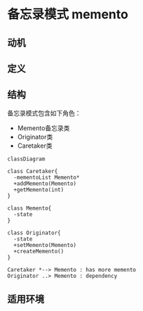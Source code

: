 # 备忘录模式 memento

## 动机

## 定义

## 结构
备忘录模式包含如下角色：
- Memento备忘录类
- Originator类
- Caretaker类

```mermaid
classDiagram

class Caretaker{
  -mementoList Memento*
  +addMemento(Memento)
  +getMemento(int)
}

class Memento{
  -state
}

class Originator{
  -state
  +setMemento(Memento)
  +createMemento()
}

Caretaker *--> Memento : has more memento
Originator ..> Memento : dependency
```

## 适用环境


